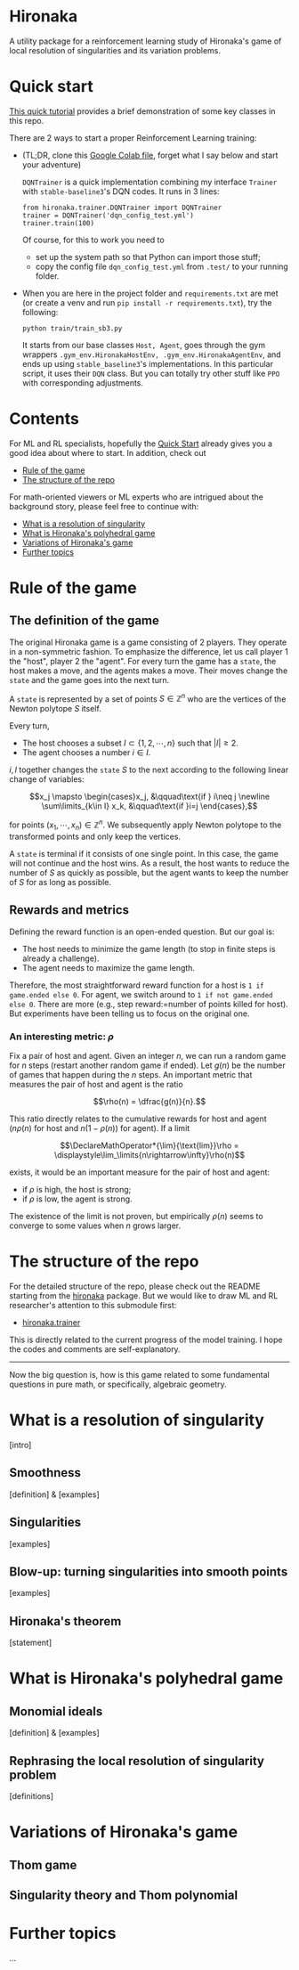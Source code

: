 # Hironaka

A utility package for a reinforcement learning study of Hironaka's game of local resolution of singularities and its
variation problems.

# Quick start
[This quick tutorial](https://cocalc.com/share/public_paths/5db3252a0bcb8d068aad2ee53bf5a1ce85753ebf) provides a brief
demonstration of some key classes in this repo.

There are 2 ways to start a proper Reinforcement Learning training:
- (TL;DR, clone this [Google Colab file](https://colab.research.google.com/drive/1nVnVA6cyg0GT5qTadJTJH7aU6smgopLm?usp=sharing), forget what I say below and start your adventure)

    `DQNTrainer` is a quick implementation combining my interface `Trainer` with `stable-baseline3`'s DQN codes. It runs in 3 lines:
    ```
    from hironaka.trainer.DQNTrainer import DQNTrainer
    trainer = DQNTrainer('dqn_config_test.yml')
    trainer.train(100)
    ```
  Of course, for this to work you need to 
  - set up the system path so that Python can import those stuff;
  - copy the config file `dqn_config_test.yml` from `.test/` to your running folder.
- When you are here in the project folder and `requirements.txt` are met (or create a venv and run `pip install -r requirements.txt`), try the following:
    ```
    python train/train_sb3.py
    ```
  It starts from our base classes `Host, Agent`, goes through the gym wrappers `.gym_env.HironakaHostEnv, .gym_env.HironakaAgentEnv`, and ends up using `stable_baseline3`'s implementations. In this particular script, it uses their `DQN` class. But you can totally try other stuff like `PPO` with corresponding adjustments.

# Contents

For ML and RL specialists, hopefully the [Quick Start](#quick-start) already gives you a good idea about where to start. In addition, check out

- [Rule of the game](#rule-of-the-game)
- [The structure of the repo](#the-structure-of-the-repo)

For math-oriented viewers or ML experts who are intrigued about the background story, please feel free to continue with:

- [What is a resolution of singularity](#what-is-a-resolution-of-singularity)
- [What is Hironaka's polyhedral game](#what-is-hironakas-polyhedral-game)
- [Variations of Hironaka's game](#variations-of-hironakas-game)
- [Further topics](#further-topics)

# Rule of the game

## The definition of the game

The original Hironaka game is a game consisting of 2 players. They operate in a non-symmetric fashion. To emphasize the
difference, let us call player 1 the "host", player 2 the "agent". For every turn the game has a `state`, the host makes
a move, and the agents makes a move. Their moves change the `state` and the game goes into the next turn.

A `state` is represented by a set of points $S\in\mathbb Z^n$ who are the vertices of the Newton polytope $S$ itself.

Every turn,

- The host chooses a subset $I\subset \{1,2,\cdots, n\}$ such that $|I|\geq 2$.
- The agent chooses a number $i\in I$.

$i, I$ together changes the `state` $S$ to the next according to the following linear change of variables:

$$x_j \mapsto \begin{cases}x_j, &\qquad\text{if } i\neq j \newline \sum\limits_{k\in I} x_k, &\qquad\text{if }i=j
\end{cases},$$

for points $(x_1,\cdots,x_n)\in \mathbb Z^n$. We subsequently apply Newton polytope to the transformed points and only
keep the vertices.

A `state` is terminal if it consists of one single point. In this case, the game will not continue and the host wins. As
a result, the host wants to reduce the number of $S$ as quickly as possible, but the agent wants to keep the number of
$S$ for as long as possible.

## Rewards and metrics

Defining the reward function is an open-ended question. But our goal is:
- The host needs to minimize the game length (to stop in finite steps is already a challenge).
- The agent needs to maximize the game length.

Therefore, the most straightforward reward function for a host is `1 if game.ended else 0`. For agent, we switch around to `1 if not game.ended else 0`. There are more (e.g., step reward:=number of points killed for host). But experiments have been telling us to focus on the original one.

### An interesting metric: $\rho$
Fix a pair of host and agent. Given an integer $n$, we can run a random game for $n$ steps (restart another random game if ended). Let $g(n)$ be the number of games that happen during the $n$ steps. An important metric that measures the pair of host and agent is the ratio

$$\rho(n) = \dfrac{g(n)}{n}.$$

This ratio directly relates to the cumulative rewards for host and agent ($n\rho(n)$ for host and $n(1-\rho(n))$ for agent). If a limit

$$\DeclareMathOperator*{\lim}{\text{lim}}\rho = \displaystyle\lim_\limits{n\rightarrow\infty}\rho(n)$$

exists, it would be an important measure for the pair of host and agent: 
- if $\rho$ is high, the host is strong; 
- if $\rho$ is low, the agent is strong. 

The existence of the limit is not proven, but empirically $\rho(n)$ seems to converge to some values when $n$ grows larger.

# The structure of the repo
For the detailed structure of the repo, please check out the README starting from the [hironaka](hironaka) package. But we would like to draw ML and RL researcher's attention to this submodule first:
 - [hironaka.trainer](hironaka/trainer)

This is directly related to the current progress of the model training. I hope the codes and comments are self-explanatory.

---
Now the big question is, how is this game related to some fundamental questions in pure math, or specifically, algebraic
geometry.

# What is a resolution of singularity

[intro]

## Smoothness

[definition] & [examples]

## Singularities

[examples]

## Blow-up: turning singularities into smooth points

[examples]

## Hironaka's theorem

[statement]

# What is Hironaka's polyhedral game

## Monomial ideals

[definition] & [examples]

## Rephrasing the local resolution of singularity problem

[definitions]

# Variations of Hironaka's game

## Thom game

## Singularity theory and Thom polynomial

# Further topics

...

